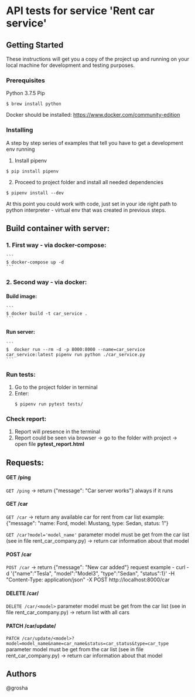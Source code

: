 # API tests for service 'Rent car service'

## Getting Started

These instructions will get you a copy of the project up and running on your local machine for development and testing purposes.

### Prerequisites

Python 3.7.5
Pip

```
$ brew install python
```

Docker should be installed:
https://www.docker.com/community-edition

### Installing

A step by step series of examples that tell you have to get a development env running

1) Install pipenv

```
$ pip install pipenv
```

2) Proceed to project folder and install all needed dependencies

```
$ pipenv install --dev
```

At this point you could work with code, just set in your ide right path to python interpreter - virtual env that was created in previous steps.


## Build container with server:

### 1. First way - via docker-compose:

    ```
    $ docker-compose up -d
    ```

### 2. Second way - via docker:

#### Build image:

    ```
    $ docker build -t car_service .
    ```

#### Run server:

    ```
    $  docker run --rm -d -p 8000:8000 --name=car_service car_service:latest pipenv run python ./car_service.py
    ```

### Run tests:

1. Go to the project folder in terminal
2. Enter:
    ```
    $ pipenv run pytest tests/
    ```

### Check report:

1. Report will presence in the terminal
2. Report could be seen via browser -> go to the folder with project -> open file **pytest_report.html**


## Requests:

#### GET /ping

`GET /ping` -> return {"message": "Car server works"} always if it runs


#### GET /car

`GET /car` -> return any available car for rent from car list
example:
{"message": "name: Ford, model: Mustang, type: Sedan, status: 1"}

`GET /car?model='model_name'` parameter model must be get from the car list (see in file rent_car_company.py) -> return car information about that model

#### POST /car

`POST /car` -> return {"message": "New car added"}
request example - curl -d '{"name":"Tesla", "model":"Model3", "type":"Sedan", "status":1}' -H "Content-Type: application/json" -X POST http://localhost:8000/car

#### DELETE /car/<model>

`DELETE /car/<model>` parameter model must be get from the car list (see in file rent_car_company.py) -> return list with all cars


#### PATCH /car/update/<model>

`PATCH /car/update/<model>?model=model_name&name=car_name&status=car_status&type=car_type` parameter model must be get from the car list (see in file rent_car_company.py) -> return car information about that model




## Authors
@grosha
